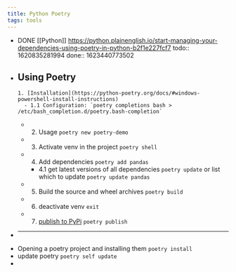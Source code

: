 ```yaml
---
title: Python Poetry
tags: tools
---
```


- DONE [[Python]] https://python.plainenglish.io/start-managing-your-dependencies-using-poetry-in-python-b2f1e227fcf7
  todo:: 1620835281994
  done:: 1623440773502
- **Using Poetry**
	-
	  1. [Installation](https://python-poetry.org/docs/#windows-powershell-install-instructions)
		- 1.1 Configuration: `poetry completions bash > /etc/bash_completion.d/poetry.bash-completion`
	-
	  2. Usage `poetry new poetry-demo`
	-
	  3. Activate venv in the project `poetry shell`
	-
	  4. Add dependencies `poetry add pandas`
		- 4.1 get latest versions of all dependencies `poetry update` or list which to update `poetry update pandas`
	-
	  5. Build the source and wheel archives `poetry build`
	-
	  6. deactivate venv `exit`
	-
	  7. [publish to PyPi](https://python-poetry.org/docs/libraries/#publishing-to-pypi) `poetry publish`
-
  ---
- Opening a poetry project and installing them `poetry install`
- update poetry `poetry self update`
-